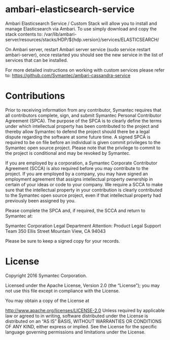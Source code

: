 # ambari-elasticsearch-service
Ambari Elasticsearch Service / Custom Stack will allow you to install and manage Elasticsearch via Ambari.
To use simply download and copy the stack contents to:
/var/lib/ambari-server/resources/stacks/HDP/${hdp.version}/services/ELASTICSEARCH/

On Ambari server, restart Ambari server service (sudo service restart ambari-server), once restarted you should see the new service in the list of services that can be installed.

For more detailed instructions on working with custom services please refer to: https://github.com/Symantec/ambari-cassandra-service

# Contributions
Prior to receiving information from any contributor, Symantec requires that all contributors complete, sign, and submit Symantec Personal Contributor Agreement (SPCA). The purpose of the SPCA is to clearly define the terms under which intellectual property has been contributed to the project and thereby allow Symantec to defend the project should there be a legal dispute regarding the software at some future time. A signed SPCA is required to be on file before an individual is given commit privileges to the Symantec open source project. Please note that the privilege to commit to the project is conditional and may be revoked by Symantec.

If you are employed by a corporation, a Symantec Corporate Contributor Agreement (SCCA) is also required before you may contribute to the project. If you are employed by a company, you may have signed an employment agreement that assigns intellectual property ownership in certain of your ideas or code to your company. We require a SCCA to make sure that the intellectual property in your contribution is clearly contributed to the Symantec open source project, even if that intellectual property had previously been assigned by you.

Please complete the SPCA and, if required, the SCCA and return to Symantec at:

Symantec Corporation Legal Department Attention: Product Legal Support Team 350 Ellis Street Mountain View, CA 94043

Please be sure to keep a signed copy for your records.


# License
Copyright 2016 Symantec Corporation.

Licensed under the Apache License, Version 2.0 (the “License”); you may not use this file except in compliance with the License.

You may obtain a copy of the License at

http://www.apache.org/licenses/LICENSE-2.0 Unless required by applicable law or agreed to in writing, software distributed under the License is distributed on an “AS IS” BASIS, WITHOUT WARRANTIES OR CONDITIONS OF ANY KIND, either express or implied. See the License for the specific language governing permissions and limitations under the License.
